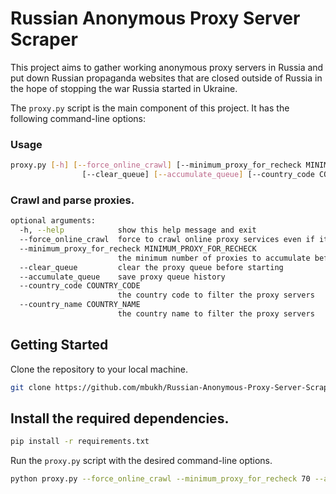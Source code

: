 # Russian Anonymous Proxy Server Scraper

This project aims to gather working anonymous proxy servers in Russia and put down Russian propaganda websites that are closed outside of Russia in the hope of stopping the war Russia started in Ukraine.

The `proxy.py` script is the main component of this project. It has the following command-line options:

### Usage
```bash
proxy.py [-h] [--force_online_crawl] [--minimum_proxy_for_recheck MINIMUM_PROXY_FOR_RECHECK]
                [--clear_queue] [--accumulate_queue] [--country_code COUNTRY_CODE] [--country_name COUNTRY_NAME]
```

### Crawl and parse proxies.

```bash
optional arguments:
  -h, --help            show this help message and exit
  --force_online_crawl  force to crawl online proxy services even if it is not needed
  --minimum_proxy_for_recheck MINIMUM_PROXY_FOR_RECHECK
                        the minimum number of proxies to accumulate before waiting to recheck
  --clear_queue         clear the proxy queue before starting
  --accumulate_queue    save proxy queue history
  --country_code COUNTRY_CODE
                        the country code to filter the proxy servers
  --country_name COUNTRY_NAME
                        the country name to filter the proxy servers
```

## Getting Started

Clone the repository to your local machine.

```bash
git clone https://github.com/mbukh/Russian-Anonymous-Proxy-Server-Scraper.git
```

## Install the required dependencies.

```bash
pip install -r requirements.txt
```

Run the `proxy.py` script with the desired command-line options.

```bash
python proxy.py --force_online_crawl --minimum_proxy_for_recheck 70 --accumulate_queue --country_code ru --country_name russia
```
